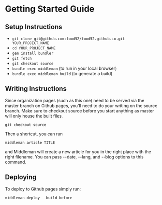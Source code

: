 # Getting Started Guide

## Setup Instructions

* `git clone git@github.com:food52/food52.github.io.git YOUR_PROJECT_NAME`
* `cd YOUR_PROJECT_NAME`
* `gem install bundler`
* `git fetch`
* `git checkout source`
* `bundle exec middleman` (to run in your local browser)
* `bundle exec middleman build` (to generate a build)


## Writing Instructions
Since organization pages (such as this one) need to be served via
the master branch on Github pages, you'll need to do your writing on
the source branch. Make sure to checkout source before you start anything
as master will only house the built files.

`git checkout source`

Then a shortcut, you can run

`middleman article TITLE`

and Middleman will create a new article for you in the right place with the right filename.
You can pass --date, --lang, and --blog options to this command.

## Deploying
To deploy to Github pages simply run:

`middleman deploy --build-before`
